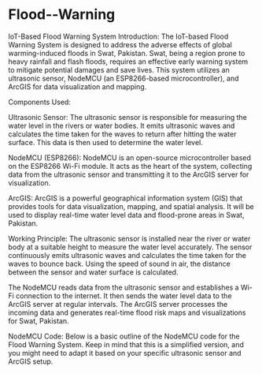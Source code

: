 # Flood--Warning
IoT-Based Flood Warning System
Introduction:
The IoT-based Flood Warning System is designed to address the adverse effects of global warming-induced floods in Swat, Pakistan. Swat, being a region prone to heavy rainfall and flash floods, requires an effective early warning system to mitigate potential damages and save lives. This system utilizes an ultrasonic sensor, NodeMCU (an ESP8266-based microcontroller), and ArcGIS for data visualization and mapping.

Components Used:

Ultrasonic Sensor: The ultrasonic sensor is responsible for measuring the water level in the rivers or water bodies. It emits ultrasonic waves and calculates the time taken for the waves to return after hitting the water surface. This data is then used to determine the water level.

NodeMCU (ESP8266): NodeMCU is an open-source microcontroller based on the ESP8266 Wi-Fi module. It acts as the heart of the system, collecting data from the ultrasonic sensor and transmitting it to the ArcGIS server for visualization.

ArcGIS: ArcGIS is a powerful geographical information system (GIS) that provides tools for data visualization, mapping, and spatial analysis. It will be used to display real-time water level data and flood-prone areas in Swat, Pakistan.

Working Principle:
The ultrasonic sensor is installed near the river or water body at a suitable height to measure the water level accurately. The sensor continuously emits ultrasonic waves and calculates the time taken for the waves to bounce back. Using the speed of sound in air, the distance between the sensor and water surface is calculated.

The NodeMCU reads data from the ultrasonic sensor and establishes a Wi-Fi connection to the internet. It then sends the water level data to the ArcGIS server at regular intervals. The ArcGIS server processes the incoming data and generates real-time flood risk maps and visualizations for Swat, Pakistan.

NodeMCU Code:
Below is a basic outline of the NodeMCU code for the Flood Warning System. Keep in mind that this is a simplified version, and you might need to adapt it based on your specific ultrasonic sensor and ArcGIS setup.

